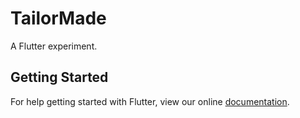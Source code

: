 # TailorMade

A Flutter experiment.

## Getting Started

For help getting started with Flutter, view our online
[documentation](https://flutter.io/).
